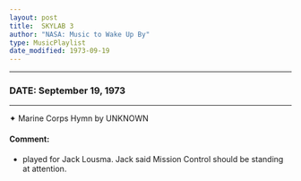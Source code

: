 ```yaml
---
layout: post
title:  SKYLAB 3
author: "NASA: Music to Wake Up By"
type: MusicPlaylist
date_modified: 1973-09-19
---
```


----
### DATE: September 19, 1973
----
✦ Marine Corps Hymn by UNKNOWN

#### Comment:
* played for Jack Lousma. Jack said Mission Control should be standing at attention.
